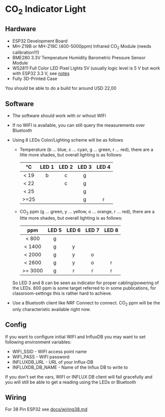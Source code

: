 # CO<sub>2</sub> Indicator Light

## Hardware

* ESP32 Development Board
* MH-Z19B or MH-Z19C (400-5000ppm) Infrared CO<sub>2</sub> Module (needs calibration!!!)
* BME280 3.3V Temperature Humidity Barometric Pressure Sensor Module
* WS2811 Full Color LED Pixel Lights 5V (usually logic level is 5 V but work with ESP32 3.3 V, see [notes](docs/WS2811LEDStrings.md)
* Fully 3D-Printed Case

You should be able to do a build for around USD 22,00

## Software 

* The software should work with or wihout WIFi
* If no WIFI is available, you can still query the measurements over Bluetooth
* Using 8 LEDs Color/Lighting scheme will be as follows
  * Temperature (b ... blue, c ... cyan, g ... green, r ... red), there are a litte more shades, but overall lighting is as follows:

    | °C | LED 1 | LED 2 | LED 3 | LED 4 |
    | :-: | :-: | :-: | :-: | :-: |
    | < 19 | b | c | g | |
    | < 22 | | c | g | |
    | < 25 | | | g | |
    | >=25 | | | g | r |

  * CO<sub>2</sub> ppm (g ... green, y ... yellow, o ... orange, r ... red), there are a litte more shades, but overall lighting is as follows:

    | ppm | LED 5 | LED 6 | LED 7 | LED 8 |
    | :-: | :-: | :-: | :-: | :-: |
    | < 800 | g | | | |
    | < 1400 | g | y | | |
    | < 2000 | g | y | o | |
    | < 2600 | g | y | o | r |
    | >= 3000 | g | r | r | r |

  So LED 3 and 8 can be seen as indicator for proper cabling/powering of the LEDs.
  800 ppm is some target referred to in some publications, for classroom-settings this is rather hard to achieve.
* Use a Bluetooth client like NRF Connect to connect. CO<sub>2</sub> ppm will be the only characteristic available right now.

## Config 
If you want to configure initial WIFI and InfluxDB you may want to set following environment variables:
- WIFI_SSID - WIFI access point name
- WIFI_PASS - WIFI password
- INFLUXDB_URL - URL of your Influx-DB
- INFLUXDB_DB_NAME - Name of the Influx DB to write to

If you don't set the vars, WIFI or INFLUX DB client will fail gracefully and you will still be able to get a reading using the LEDs or Bluetooth

## Wiring
For 38 Pin ESP32 see [docs/wiring38.md](docs/wiring38.md)